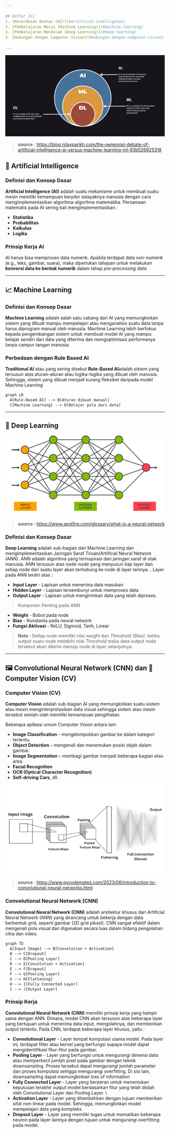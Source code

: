 ```yaml
---

## Daftar Isi  
1. [Kecerdasan Buatan (AI)](#artificial-intelligence)  
2. [Pembelajaran Mesin (Machine Learning)](#machine-learning)  
3. [Pembelajaran Mendalam (Deep Learning)](#deep-learning)  
4. [Hubungan dengan Computer Vision](#hubungan-dengan-computer-vision)  

---
```

![AI Hierarchy](https://github.com/Rezorrie/CNN-ComputerVision-Module/blob/main/01_Introduction_CNN_and_CV/Images/AI%20Hierarchy.png?raw=true)
> **source** : https://blog.nilayparikh.com/the-perennial-debate-of-artificial-intelligence-ai-versus-machine-learning-ml-93b526925318

## 🤖 Artificial Intelligence

### Definisi dan Konsep Dasar
**Artificial Intelligence (AI)** adalah suatu mekanisme untuk membuat suatu mesin memiliki kemampuan berpikir selayaknya manusia dengan cara mengimplementasikan algoritma-algoritma matematika. 
Persamaan matematis pada AI sering kali mengimplementasikan :
- **Statistika**
- **Probabilitas**
- **Kalkulus**
- **Logika**

### Prinsip Kerja AI
AI hanya bisa memproses data numerik. Apabila terdapat data non-numerik (e.g., teks, gambar, suara), maka diperlukan tahapan untuk melakukan **konversi data ke bentuk numerik** dalam tahap *pre-processing data*



---

## 📈 Machine Learning

### Definisi dan Konsep Dasar
**Machine Learning** adalah salah satu cabang dari AI yang memungkinkan sistem yang dibuat mampu mempelajari atau menganalisis suatu data tanpa harus diprogram manual oleh manusia. 
Machine Learning lebih berfokus kepada pengembangan sistem untuk membuat model AI yang mampu belajar sendiri dari data yang diterima dan mengoptimisasi performanya tanpa campur tangan manusia. 

### Perbedaan dengan Rule Based AI
**Traditional AI** atau yang sering disebut **Rule-Based AI**adalah sistem yang tersusun atas aturan-aturan atau logika-logika yang dibuat oleh manusia. Sehingga, sistem yang dibuat menjadi kurang fleksibel daripada model Machine Learning
```mermaid
graph LR
  A[Rule-Based AI] --> B[Aturan dibuat manual]
  C[Machine Learning] --> D[Belajar pola dari data]
```

---
## 🧠 Deep Learning

![Artificial Neural Network](https://raw.githubusercontent.com/Rezorrie/CNN-ComputerVision-Module/44b0df9de1c4c17640e34e6a653486660bcf53be/01_Introduction_CNN_and_CV/Images/neutral-network-diagram.svg)
> **source** : https://www.spotfire.com/glossary/what-is-a-neural-network

### Definisi dan Konsep Dasar
**Deep Learning** adalah sub-bagian dari Machine Learning dan mengimplementasikan Jaringan Saraf Tiruan/Artificial Neural Network (ANN). ANN adalah algoritma yang terinspirasi dari jaringan saraf di otak manusia. ANN tersusun atas node-node yang menyusun tiap layer dan setiap node dari suatu layer akan terhubung ke node di layer lainnya. . Layer pada ANN terdiri atas :
- **Input Layer** - Lapisan untuk menerima data masukan
- **Hidden Layer** - Lapisan tersembunyi untuk memproses data
- **Output Layer** - Lapisan untuk mengirimkan data yang telah diproses. 

> Komponen Penting pada ANN
- **Weight** - Bobot pada node
- **Bias** - Konstanta pada neural network
- **Fungsi Aktivasi** - ReLU, Sigmoid, Tanh, Linear

> **Note :** Setiap node memiliki nilai *weight* dan *Threshold (Bias)*, ketika output suatu node melebihi nilai *Threshold* maka data output node tersebut akan dikirim menuju node di layer selanjutnya.

---
## 🖼️ Convolutional Neural Network (CNN) dan 👀 Computer Vision (CV)

### Computer Vision (CV)
**Computer Vision** adalah sub-bagian AI yang memungkinkan suatu sistem atau mesin menginterpretasikan data visual sehingga sistem atau mesin tersebut seolah-olah memiliki kemampuan penglihatan. 

Beberapa aplikasi umum Computer Vision antara lain:
- **Image Classification** – mengelompokkan gambar ke dalam kategori tertentu.
- **Object Detection** – mengenali dan menemukan posisi objek dalam gambar.
- **Image Segmentation** – membagi gambar menjadi beberapa bagian atau area.
- **Facial Recognition**
- **OCR (Optical Character Recognition)**
- **Self-driving Cars**, dll.

![Convolutional Neural Network](https://github.com/Rezorrie/CNN-ComputerVision-Module/blob/main/01_Introduction_CNN_and_CV/Images/CNN%20Architecutre.png?raw=true)
> **source** : https://www.pycodemates.com/2023/06/introduction-to-convolutional-neural-networks.html

### Convolutional Neural Network (CNN)
**Convolutional Neural Network (CNN)** adalah arsitektur khusus dari Artificial Neural Network (ANN) yang dirancang untuk bekerja dengan data berbentuk grid, seperti gambar (2D grid piksel). CNN sangat efektif dalam mengenali pola visual dan digunakan secara luas dalam bidang pengolahan citra dan video.

```mermaid
graph TD
  A[Input Image] --> B[Convolution + Activation] 
  B --> C[Dropout]
  C --> D[Pooling Layer] 
  D --> E[Convolution + Activation] 
  E --> F[Dropout] 
  F --> G[Pooling Layer] 
  G --> H[Flattening] 
  H --> I[Fully Connected Layer] 
  I --> J[Output Layer]
```

### Prinsip Kerja
**Convolutional Neural Network (CNN)** memiliki prinsip kerja yang hampir sama dengan ANN. Dimana, model CNN akan tersusun atas beberapa layer yang bertujuan untuk menerima data input, mengolahnya, dan memberikan output tertentu. Pada CNN, terdapat beberapa layer khusus, yaitu :
- **Convolutional Layer** - Layer tempat komputasi utama model. Pada layer ini, terdapat filter atau kernel yang berfungsi supaya model dapat mengidentifikasi fitur-fitur pada gambar.
- **Pooling Layer** - Layer yang berfungsi untuk mengurangi dimensi data atau memperkecil jumlah pixel pada gambar dengan teknik downsampling. Proses tersebut dapat mengurangi jumlah parameter dan proses komputasi sehigga mengurangi overfitting. Di sisi lain, downsampling dapat memungkinkan loss of information
- **Fully Connected Layer** - Layer yang berperan untuk menentukan keputusan terakhir output model berdasarkan fitur yang telah diolah oleh Convolutional Layer dan Pooling Layer. \
- **Activation Layer** - Layer yang ditambahkan dengan tujuan memberikan sifat non-linear pada model. Sehingga, memungkinkan model mempelajari data yang kompleks.
- **Dropout Layer** - Layer yang memiliki tugas untuk mematikan beberapa neuron pada layer lainnya dengan tujuan untuk mengurangi overfitting pada model.
